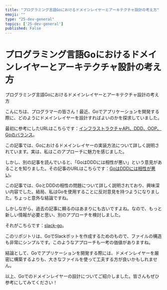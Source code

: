 ```yaml
---
title: "プログラミング言語Goにおけるドメインレイヤーとアーキテクチャ設計の考え方"
emoji: ""
type: "25-dev-general"
topics: ['25-dev-general']
published: False
---
```


# プログラミング言語Goにおけるドメインレイヤーとアーキテクチャ設計の考え方

プログラミング言語Goにおけるドメインレイヤーとアーキテクチャ設計の考え方

こんにちは、プログラマーの皆さん！最近、Goでアプリケーションを開発する際に、どのようにドメインレイヤーを設計すればよいのかを探求していました。

最初に参考にしたURLはこちらです：[インフラストラクチャAPI、DDD、OOP、Goのバランス](https://medium.com/i35-267/infrastructure-api-ddd-x-oop-x-go-d43fc3cf7811)。

この記事では、Goにおけるドメインレイヤーの実装方法について詳しく説明されています。実は、私はこのアプローチに魅力を感じました。

しかし、別の記事を読んでいると、「GoはDDDには相性が悪い」という意見があることを知りました。その記事のURLはこちらです：[GoはDDDには相性が悪い](https://zenn.dev/msksgm/articles/20220617-go-is-incompatible-to-ddd)。

この記事では、GoとDDDの相性の問題について詳しく説明されており、興味深い内容でした。結局、私はGoを使用することに反対意見を持つようになりました。ちょっと意外な結論ですね。

しかしながら、過去の記事に頼るのはあまりにも古いですよね。なので、もっと新しい情報が必要と思い、別のアプローチを検討しました。

それがこちらです：[slack-go](https://github.com/slack-go/slack)。

このリポジトリは、GoでSlackボットを作成するためのもので、ファイルの構造も非常にシンプルです。このようなアプローチも一考の価値がありますね。

結論として、Goでアプリケーションを開発する際には、ドメインレイヤーを厳密に構築するよりも、大きなファイルを使って工夫する方が良いかもしれません。

以上、Goでのドメインレイヤーの設計についてご紹介しました。皆さんもぜひ参考にしてみてください！
